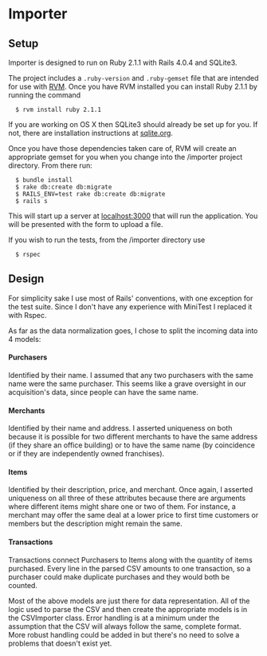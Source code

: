 Importer
========


## Setup

Importer is designed to run on Ruby 2.1.1 with Rails 4.0.4 and SQLite3.

The project includes a `.ruby-version` and `.ruby-gemset` file that are
intended for use with [RVM](https://rvm.io/). Once you have RVM installed
you can install Ruby 2.1.1 by running the command

```
  $ rvm install ruby 2.1.1
```

If you are working on OS X then SQLite3 should already be set up for
you. If not, there are installation instructions at [sqlite.org](https://sqlite.org/).

Once you have those dependencies taken care of, RVM will create an appropriate
gemset for you when you change into the /importer project directory. From there
run:

```
  $ bundle install
  $ rake db:create db:migrate
  $ RAILS_ENV=test rake db:create db:migrate
  $ rails s
```

This will start up a server at [localhost:3000](http://localhost:3000/)
that will run the application. You will be presented with the form to upload
a file.

If you wish to run the tests, from the /importer directory use

```
  $ rspec
```


## Design

For simplicity sake I use most of Rails' conventions, with one exception
for the test suite. Since I don't have any experience with MiniTest I
replaced it with Rspec.

As far as the data normalization goes, I chose to split the incoming
data into 4 models:

#### Purchasers

Identified by their name. I assumed that any two purchasers with the
same name were the same purchaser. This seems like a grave oversight
in our acquisition's data, since people can have the same name.


#### Merchants

Identified by their name and address. I asserted uniqueness on both
because it is possible for two different merchants to have the same
address (if they share an office building) or to have the same name
(by coincidence or if they are independently owned franchises).


#### Items

Identified by their description, price, and merchant. Once again, I
asserted uniqueness on all three of these attributes because there
are arguments where different items might share one or two of them.
For instance, a merchant may offer the same deal at a lower price to
first time customers or members but the description might remain the
same.


#### Transactions

Transactions connect Purchasers to Items along with the quantity of
items purchased. Every line in the parsed CSV amounts to one
transaction, so a purchaser could make duplicate purchases and they
would both be counted.


Most of the above models are just there for data representation. All
of the logic used to parse the CSV and then create the appropriate models
is in the CSVImporter class. Error handling is at a minimum under the
assumption that the CSV will always follow the same, complete format.
More robust handling could be added in but there's no need to solve a
problems that doesn't exist yet.

